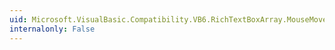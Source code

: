 ```yaml
---
uid: Microsoft.VisualBasic.Compatibility.VB6.RichTextBoxArray.MouseMove
internalonly: False
---
```

